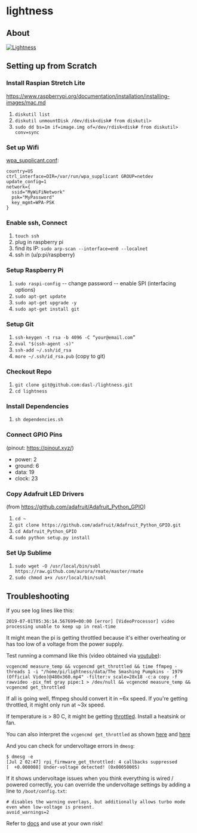 # lightness
## About
[![Lightness](https://lh3.googleusercontent.com/50Q5aQS7kWFsroNjzMIAM1pqVv42ulz_HItEhe2L8xTaOFm2AilcrGnE-fDCPQp0yWgW7cwHRb4f-xewnBwltcw0uFNSf3Cr0rMYlcJwHqVRCap3w8IQ9M4Udi9wRc-mVDdev1I8Z1JBOG5AVuqcpQL0BAIBUWdLRRDBOrXLuQQfYntW8PVBvr-2BXv88lZlFz9a98cHZDFcW3UobFMXGKrZEOd7sEE4KwrNQNgNni3hd3RgLs3CQui1WWuphBTj1ddxzoNUOCPpue26bYFjQI7KKeAtExC5gzQTYki1wMvaugi7My8W9DhBoENevYFDAXuJ2FuiEFPkTMy47ZFDx6QmSwBIuDtG55FqVjlnKj4HoJl8z8peLmV2ZVBte_6BA5geY5U9XT8Euhd93t3XrMs0O7N4VdcbA7SGetj7OKzlw1Fbj3K7wl0mSvEuomQAnSjVwIxnT9V9WuEe0Dy1h7dQ1EtqMJdcmCVf9pvzxMUiUIW3I1K82uS1liqHHd_aLaijgTdSYhus0pgKOIexfpGxEfghjXF6Ye8Va4xyggpkZ9qIQxr5aTkkVeabTrtnBA-CC8g3YmJcIGIjlxd5CY_I3OzzQ6OjdFl4DF-dP6Wu1MjafiTT_LH2wifY4iyigNCLZ322vk2_vJTymZkjIBnCR7HvgDIdSbIMw6CBuzW-42C-n6qulXQ7nyYc0YNt4GXGti4iacyy48hFgpuzBljU=w1125-h625-no)](https://photos.app.goo.gl/hCSq6Vcvd1VbCVPs8)

## Setting up from Scratch
### Install Raspian Stretch Lite
https://www.raspberrypi.org/documentation/installation/installing-images/mac.md
1. `diskutil list`
1. `diskutil unmountDisk /dev/disk<disk# from diskutil>`
1. `sudo dd bs=1m if=image.img of=/dev/rdisk<disk# from diskutil> conv=sync`

### Set up Wifi
[wpa_supplicant.conf](https://raspberrypi.stackexchange.com/a/57023):

    country=US
    ctrl_interface=DIR=/var/run/wpa_supplicant GROUP=netdev
    update_config=1
    network={
      ssid="MyWiFiNetwork"
      psk="MyPassword"
      key_mgmt=WPA-PSK
    }

### Enable ssh, Connect
1. `touch ssh`
1. plug in raspberry pi
1. find its IP: `sudo arp-scan --interface=en0 --localnet`
1. ssh in (u/p:pi/raspberry)

### Setup Raspberry Pi
1. `sudo raspi-config`
-- change password
-- enable SPI (interfacing options)
1. `sudo apt-get update`
1. `sudo apt-get upgrade -y`
1. `sudo apt-get install git`

### Setup Git
1. `ssh-keygen -t rsa -b 4096 -C “your@email.com”`
1. `eval "$(ssh-agent -s)"`
1. `ssh-add ~/.ssh/id_rsa`
1. `more ~/.ssh/id_rsa.pub` (copy to git)

### Checkout Repo
1. `git clone git@github.com:dasl-/lightness.git`
1. `cd lightness`

### Install Dependencies
1. `sh dependencies.sh`

### Connect GPIO Pins
(pinout: https://pinout.xyz/)
- power: 2
- ground: 6
- data: 19
- clock: 23

### Copy Adafruit LED Drivers
(from https://github.com/adafruit/Adafruit_Python_GPIO)
1. `cd ~`
1. `git clone https://github.com/adafruit/Adafruit_Python_GPIO.git`
1. `cd Adafruit_Python_GPIO`
1. `sudo python setup.py install`

### Set Up Sublime
1. `sudo wget -O /usr/local/bin/subl https://raw.github.com/aurora/rmate/master/rmate`
1. `sudo chmod a+x /usr/local/bin/subl`

## Troubleshooting
If you see log lines like this:
```
2019-07-01T05:36:14.567699+00:00 [error] [VideoProcessor] video processing unable to keep up in real-time
```
It might mean the pi is getting throttled because it's either overheating or has too low of a voltage from the power supply.

Test running a command like this (video obtained via [youtube](https://www.youtube.com/watch?v=4aeETEoNfOg)): 
```
vcgencmd measure_temp && vcgencmd get_throttled && time ffmpeg -threads 1 -i "/home/pi/lightness/data/The Smashing Pumpkins - 1979 (Official Video)@480x360.mp4" -filter:v scale=28x18 -c:a copy -f rawvideo -pix_fmt gray pipe:1 > /dev/null && vcgencmd measure_temp && vcgencmd get_throttled
```

If all is going well, ffmpeg should convert it in ~6x speed. If you're getting throttled, it might only run at ~3x speed.

If temperature is > 80 C, it might be getting [throttled](https://www.techrepublic.com/article/raspberry-pi-overheating-heres-how-to-stop-it-says-microsoft/). Install a heatsink or fan.

You can also interpret the `vcgencmd get_throttled` as shown [here](https://gist.github.com/dasl-/f875535b2b71bcab0f1215a1b39b52cf) and [here](https://www.raspberrypi.org/forums/viewtopic.php?t=240215)

And you can check for undervoltage errors in `dmesg`:
```
$ dmesg -e
[Jul 2 02:47] rpi_firmware_get_throttled: 4 callbacks suppressed
[  +0.000008] Under-voltage detected! (0x00050005)
```

If it shows undervoltage issues when you think everything is wired / powered correctly, you can override the undervoltage settings by adding a line to `/boot/config.txt`:
```
# disables the warning overlays, but additionally allows turbo mode even when low-voltage is present.
avoid_warnings=2
```

Refer to [docs](https://www.raspberrypi.org/documentation/configuration/config-txt/misc.md) and use at your own risk!
